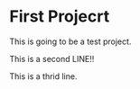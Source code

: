 # First Projecrt

This is going to be a test project.

This is a second LINE!!

This is a thrid line.
